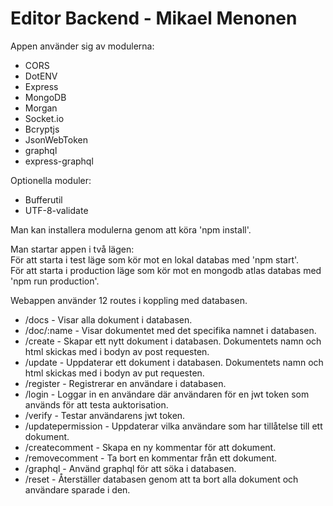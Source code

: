 Editor Backend - Mikael Menonen
===============================

Appen använder sig av modulerna:
- CORS
- DotENV
- Express
- MongoDB
- Morgan
- Socket.io
- Bcryptjs
- JsonWebToken
- graphql
- express-graphql

Optionella moduler:
- Bufferutil
- UTF-8-validate

Man kan installera modulerna genom att köra 'npm install'.

Man startar appen i två lägen:  
För att starta i test läge som kör mot en lokal databas med 'npm start'.  
För att starta i production läge som kör mot en mongodb atlas databas med 'npm run production'.

Webappen använder 12 routes i koppling med databasen.
- /docs - Visar alla dokument i databasen.
- /doc/:name - Visar dokumentet med det specifika namnet i databasen.
- /create - Skapar ett nytt dokument i databasen. Dokumentets namn och html skickas med i bodyn av post requesten.
- /update - Uppdaterar ett dokument i databasen. Dokumentets namn och html skickas med i bodyn av put requesten.
- /register - Registrerar en användare i databasen.
- /login - Loggar in en användare där användaren för en jwt token som används för att testa auktorisation.
- /verify - Testar användarens jwt token.
- /updatepermission - Uppdaterar vilka användare som har tillåtelse till ett dokument.
- /createcomment - Skapa en ny kommentar för att dokument.
- /removecomment - Ta bort en kommentar från ett dokument.
- /graphql - Använd graphql för att söka i databasen.
- /reset - Återställer databasen genom att ta bort alla dokument och användare sparade i den.